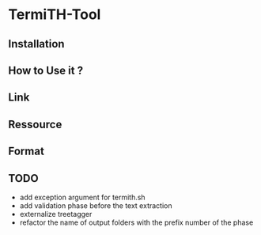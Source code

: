 # TermiTH-Tool

## Installation

## How to Use it ?

## Link

## Ressource

## Format

## TODO

- add exception argument for termith.sh
- add validation phase before the text extraction
- externalize treetagger
- refactor the name of output folders with the prefix number of the phase 
